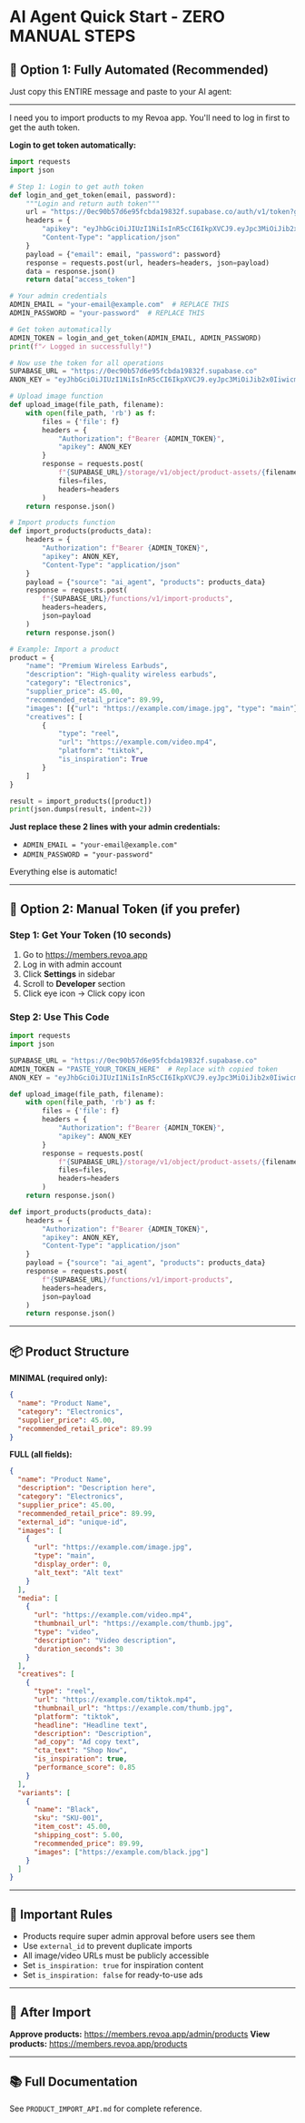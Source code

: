 # AI Agent Quick Start - ZERO MANUAL STEPS

## 🤖 Option 1: Fully Automated (Recommended)

Just copy this ENTIRE message and paste to your AI agent:

---

I need you to import products to my Revoa app. You'll need to log in first to get the auth token.

**Login to get token automatically:**

```python
import requests
import json

# Step 1: Login to get auth token
def login_and_get_token(email, password):
    """Login and return auth token"""
    url = "https://0ec90b57d6e95fcbda19832f.supabase.co/auth/v1/token?grant_type=password"
    headers = {
        "apikey": "eyJhbGciOiJIUzI1NiIsInR5cCI6IkpXVCJ9.eyJpc3MiOiJib2x0IiwicmVmIjoiMGVjOTBiNTdkNmU5NWZjYmRhMTk4MzJmIiwicm9sZSI6ImFub24iLCJpYXQiOjE3NTg4ODE1NzQsImV4cCI6MTc1ODg4MTU3NH0.9I8-U0x86Ak8t2DGaIk0HfvTSLsAyzdnz-Nw00mMkKw",
        "Content-Type": "application/json"
    }
    payload = {"email": email, "password": password}
    response = requests.post(url, headers=headers, json=payload)
    data = response.json()
    return data["access_token"]

# Your admin credentials
ADMIN_EMAIL = "your-email@example.com"  # REPLACE THIS
ADMIN_PASSWORD = "your-password"  # REPLACE THIS

# Get token automatically
ADMIN_TOKEN = login_and_get_token(ADMIN_EMAIL, ADMIN_PASSWORD)
print(f"✓ Logged in successfully!")

# Now use the token for all operations
SUPABASE_URL = "https://0ec90b57d6e95fcbda19832f.supabase.co"
ANON_KEY = "eyJhbGciOiJIUzI1NiIsInR5cCI6IkpXVCJ9.eyJpc3MiOiJib2x0IiwicmVmIjoiMGVjOTBiNTdkNmU5NWZjYmRhMTk4MzJmIiwicm9sZSI6ImFub24iLCJpYXQiOjE3NTg4ODE1NzQsImV4cCI6MTc1ODg4MTU3NH0.9I8-U0x86Ak8t2DGaIk0HfvTSLsAyzdnz-Nw00mMkKw"

# Upload image function
def upload_image(file_path, filename):
    with open(file_path, 'rb') as f:
        files = {'file': f}
        headers = {
            "Authorization": f"Bearer {ADMIN_TOKEN}",
            "apikey": ANON_KEY
        }
        response = requests.post(
            f"{SUPABASE_URL}/storage/v1/object/product-assets/{filename}",
            files=files,
            headers=headers
        )
    return response.json()

# Import products function
def import_products(products_data):
    headers = {
        "Authorization": f"Bearer {ADMIN_TOKEN}",
        "apikey": ANON_KEY,
        "Content-Type": "application/json"
    }
    payload = {"source": "ai_agent", "products": products_data}
    response = requests.post(
        f"{SUPABASE_URL}/functions/v1/import-products",
        headers=headers,
        json=payload
    )
    return response.json()

# Example: Import a product
product = {
    "name": "Premium Wireless Earbuds",
    "description": "High-quality wireless earbuds",
    "category": "Electronics",
    "supplier_price": 45.00,
    "recommended_retail_price": 89.99,
    "images": [{"url": "https://example.com/image.jpg", "type": "main"}],
    "creatives": [
        {
            "type": "reel",
            "url": "https://example.com/video.mp4",
            "platform": "tiktok",
            "is_inspiration": True
        }
    ]
}

result = import_products([product])
print(json.dumps(result, indent=2))
```

**Just replace these 2 lines with your admin credentials:**
- `ADMIN_EMAIL = "your-email@example.com"`
- `ADMIN_PASSWORD = "your-password"`

Everything else is automatic!

---

## 🔑 Option 2: Manual Token (if you prefer)

### Step 1: Get Your Token (10 seconds)

1. Go to https://members.revoa.app
2. Log in with admin account
3. Click **Settings** in sidebar
4. Scroll to **Developer** section
5. Click eye icon → Click copy icon

### Step 2: Use This Code

```python
import requests
import json

SUPABASE_URL = "https://0ec90b57d6e95fcbda19832f.supabase.co"
ADMIN_TOKEN = "PASTE_YOUR_TOKEN_HERE"  # Replace with copied token
ANON_KEY = "eyJhbGciOiJIUzI1NiIsInR5cCI6IkpXVCJ9.eyJpc3MiOiJib2x0IiwicmVmIjoiMGVjOTBiNTdkNmU5NWZjYmRhMTk4MzJmIiwicm9sZSI6ImFub24iLCJpYXQiOjE3NTg4ODE1NzQsImV4cCI6MTc1ODg4MTU3NH0.9I8-U0x86Ak8t2DGaIk0HfvTSLsAyzdnz-Nw00mMkKw"

def upload_image(file_path, filename):
    with open(file_path, 'rb') as f:
        files = {'file': f}
        headers = {
            "Authorization": f"Bearer {ADMIN_TOKEN}",
            "apikey": ANON_KEY
        }
        response = requests.post(
            f"{SUPABASE_URL}/storage/v1/object/product-assets/{filename}",
            files=files,
            headers=headers
        )
    return response.json()

def import_products(products_data):
    headers = {
        "Authorization": f"Bearer {ADMIN_TOKEN}",
        "apikey": ANON_KEY,
        "Content-Type": "application/json"
    }
    payload = {"source": "ai_agent", "products": products_data}
    response = requests.post(
        f"{SUPABASE_URL}/functions/v1/import-products",
        headers=headers,
        json=payload
    )
    return response.json()
```

---

## 📦 Product Structure

**MINIMAL (required only):**
```json
{
  "name": "Product Name",
  "category": "Electronics",
  "supplier_price": 45.00,
  "recommended_retail_price": 89.99
}
```

**FULL (all fields):**
```json
{
  "name": "Product Name",
  "description": "Description here",
  "category": "Electronics",
  "supplier_price": 45.00,
  "recommended_retail_price": 89.99,
  "external_id": "unique-id",
  "images": [
    {
      "url": "https://example.com/image.jpg",
      "type": "main",
      "display_order": 0,
      "alt_text": "Alt text"
    }
  ],
  "media": [
    {
      "url": "https://example.com/video.mp4",
      "thumbnail_url": "https://example.com/thumb.jpg",
      "type": "video",
      "description": "Video description",
      "duration_seconds": 30
    }
  ],
  "creatives": [
    {
      "type": "reel",
      "url": "https://example.com/tiktok.mp4",
      "thumbnail_url": "https://example.com/thumb.jpg",
      "platform": "tiktok",
      "headline": "Headline text",
      "description": "Description",
      "ad_copy": "Ad copy text",
      "cta_text": "Shop Now",
      "is_inspiration": true,
      "performance_score": 0.85
    }
  ],
  "variants": [
    {
      "name": "Black",
      "sku": "SKU-001",
      "item_cost": 45.00,
      "shipping_cost": 5.00,
      "recommended_price": 89.99,
      "images": ["https://example.com/black.jpg"]
    }
  ]
}
```

---

## 🎯 Important Rules

- Products require super admin approval before users see them
- Use `external_id` to prevent duplicate imports
- All image/video URLs must be publicly accessible
- Set `is_inspiration: true` for inspiration content
- Set `is_inspiration: false` for ready-to-use ads

---

## 🔗 After Import

**Approve products:** https://members.revoa.app/admin/products
**View products:** https://members.revoa.app/products

---

## 📚 Full Documentation

See `PRODUCT_IMPORT_API.md` for complete reference.
